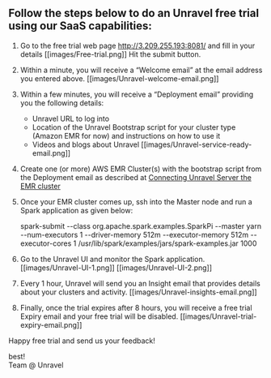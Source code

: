 
## Follow the steps below to do an Unravel free trial using our SaaS capabilities: 


1. Go to the free trial web page http://3.209.255.193:8081/ and fill in your details [[images/Free-trial.png]] Hit the submit button.

2. Within a minute, you will receive a “Welcome email” at the email address you entered above.
[[images/Unravel-welcome-email.png]]

3. Within a few minutes, you will receive a “Deployment email” providing you the following details:
    - Unravel URL to log into
    - Location of the Unravel Bootstrap script for your cluster type (Amazon EMR for now) and instructions on how to use it
    - Videos and blogs about Unravel
[[images/Unravel-service-ready-email.png]]

4. Create one (or more) AWS EMR Cluster(s) with the bootstrap script from the Deployment email as described at [Connecting Unravel Server the EMR cluster](https://github.com/unravel-data/unravel-saas/wiki/Connecting-the-Unravel-Server-to-a-new-EMR-cluster)
 
5. Once your EMR cluster comes up, ssh into the Master node and run a Spark application as given below:
    
    spark-submit --class org.apache.spark.examples.SparkPi --master yarn --num-executors 1 --driver-memory 512m --executor-memory 512m --executor-cores 1 /usr/lib/spark/examples/jars/spark-examples.jar 1000

6. Go to the Unravel UI and monitor the Spark application.
[[images/Unravel-UI-1.png]]
[[images/Unravel-UI-2.png]]

7. Every 1 hour, Unravel will send you an Insight email that provides details about your clusters and activity.
[[images/Unravel-insights-email.png]]

8. Finally, once the trial expires after 8 hours, you will receive a free trial Expiry email and your free trial will be disabled.
[[images/Unravel-trial-expiry-email.png]]

Happy free trial and send us your feedback!

best!  
Team @ Unravel
